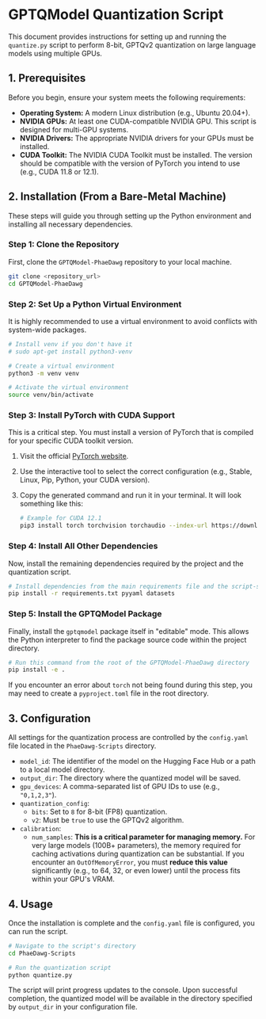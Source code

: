 # GPTQModel Quantization Script

This document provides instructions for setting up and running the `quantize.py` script to perform 8-bit, GPTQv2 quantization on large language models using multiple GPUs.

## 1. Prerequisites

Before you begin, ensure your system meets the following requirements:

-   **Operating System:** A modern Linux distribution (e.g., Ubuntu 20.04+).
-   **NVIDIA GPUs:** At least one CUDA-compatible NVIDIA GPU. This script is designed for multi-GPU systems.
-   **NVIDIA Drivers:** The appropriate NVIDIA drivers for your GPUs must be installed.
-   **CUDA Toolkit:** The NVIDIA CUDA Toolkit must be installed. The version should be compatible with the version of PyTorch you intend to use (e.g., CUDA 11.8 or 12.1).

## 2. Installation (From a Bare-Metal Machine)

These steps will guide you through setting up the Python environment and installing all necessary dependencies.

### Step 1: Clone the Repository

First, clone the `GPTQModel-PhaeDawg` repository to your local machine.

```bash
git clone <repository_url>
cd GPTQModel-PhaeDawg
```

### Step 2: Set Up a Python Virtual Environment

It is highly recommended to use a virtual environment to avoid conflicts with system-wide packages.

```bash
# Install venv if you don't have it
# sudo apt-get install python3-venv

# Create a virtual environment
python3 -m venv venv

# Activate the virtual environment
source venv/bin/activate
```

### Step 3: Install PyTorch with CUDA Support

This is a critical step. You must install a version of PyTorch that is compiled for your specific CUDA toolkit version.

1.  Visit the official [PyTorch website](https://pytorch.org/get-started/locally/).
2.  Use the interactive tool to select the correct configuration (e.g., Stable, Linux, Pip, Python, your CUDA version).
3.  Copy the generated command and run it in your terminal. It will look something like this:

    ```bash
    # Example for CUDA 12.1
    pip3 install torch torchvision torchaudio --index-url https://download.pytorch.org/whl/cu121
    ```

### Step 4: Install All Other Dependencies

Now, install the remaining dependencies required by the project and the quantization script.

```bash
# Install dependencies from the main requirements file and the script-specific ones
pip install -r requirements.txt pyyaml datasets
```

### Step 5: Install the GPTQModel Package

Finally, install the `gptqmodel` package itself in "editable" mode. This allows the Python interpreter to find the package source code within the project directory.

```bash
# Run this command from the root of the GPTQModel-PhaeDawg directory
pip install -e .
```

If you encounter an error about `torch` not being found during this step, you may need to create a `pyproject.toml` file in the root directory.

## 3. Configuration

All settings for the quantization process are controlled by the `config.yaml` file located in the `PhaeDawg-Scripts` directory.

-   `model_id`: The identifier of the model on the Hugging Face Hub or a path to a local model directory.
-   `output_dir`: The directory where the quantized model will be saved.
-   `gpu_devices`: A comma-separated list of GPU IDs to use (e.g., `"0,1,2,3"`).
-   `quantization_config`:
    -   `bits`: Set to `8` for 8-bit (FP8) quantization.
    -   `v2`: Must be `true` to use the GPTQv2 algorithm.
-   `calibration`:
    -   `num_samples`: **This is a critical parameter for managing memory.** For very large models (100B+ parameters), the memory required for caching activations during quantization can be substantial. If you encounter an `OutOfMemoryError`, you must **reduce this value** significantly (e.g., to 64, 32, or even lower) until the process fits within your GPU's VRAM.

## 4. Usage

Once the installation is complete and the `config.yaml` file is configured, you can run the script.

```bash
# Navigate to the script's directory
cd PhaeDawg-Scripts

# Run the quantization script
python quantize.py
```

The script will print progress updates to the console. Upon successful completion, the quantized model will be available in the directory specified by `output_dir` in your configuration file. 